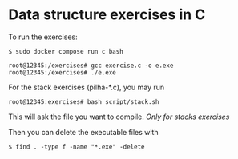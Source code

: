 # Data structure exercises in C

To run the exercises:
```
$ sudo docker compose run c bash

root@12345:/exercises# gcc exercise.c -o e.exe
root@12345:/exercises# ./e.exe
```

For the stack exercises (pilha-*.c), you may run
```
root@12345:exercises# bash script/stack.sh
```
This will ask the file you want to compile.
*Only for stacks exercises*

Then you can delete the executable files with
```
$ find . -type f -name "*.exe" -delete
```